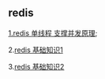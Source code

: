 ## redis

[1.redis 单线程 支撑并发原理](/docs/redis/3.md);

2.[redis 基础知识1](/docs/redis/redis-1.pdf)

3.[redis 基础知识2](/docs/redis/redis-2.pdf)

